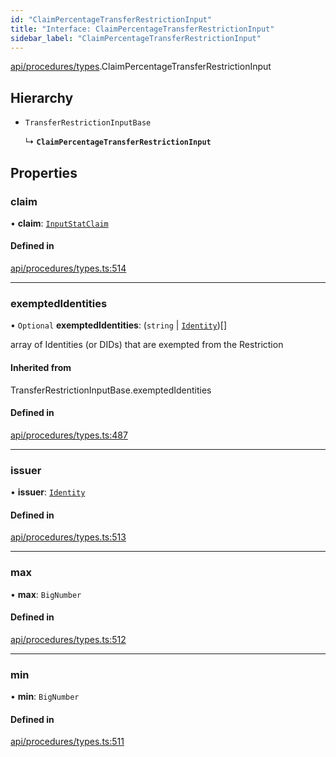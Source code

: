 ```yaml
---
id: "ClaimPercentageTransferRestrictionInput"
title: "Interface: ClaimPercentageTransferRestrictionInput"
sidebar_label: "ClaimPercentageTransferRestrictionInput"
---
```


[api/procedures/types](../../../../../modules/API/Procedures/Types/Types.md).ClaimPercentageTransferRestrictionInput

## Hierarchy

- `TransferRestrictionInputBase`

  ↳ **`ClaimPercentageTransferRestrictionInput`**

## Properties

### claim

• **claim**: [`InputStatClaim`](../../../../../modules/API/Entities/Types/Types.md#inputstatclaim)

#### Defined in

[api/procedures/types.ts:514](https://github.com/PolymeshAssociation/polymesh-sdk/blob/654b99c8d/src/api/procedures/types.ts#L514)

___

### exemptedIdentities

• `Optional` **exemptedIdentities**: (`string` \| [`Identity`](../../../../../classes/API/Entities/Identity/Identity.md))[]

array of Identities (or DIDs) that are exempted from the Restriction

#### Inherited from

TransferRestrictionInputBase.exemptedIdentities

#### Defined in

[api/procedures/types.ts:487](https://github.com/PolymeshAssociation/polymesh-sdk/blob/654b99c8d/src/api/procedures/types.ts#L487)

___

### issuer

• **issuer**: [`Identity`](../../../../../classes/API/Entities/Identity/Identity.md)

#### Defined in

[api/procedures/types.ts:513](https://github.com/PolymeshAssociation/polymesh-sdk/blob/654b99c8d/src/api/procedures/types.ts#L513)

___

### max

• **max**: `BigNumber`

#### Defined in

[api/procedures/types.ts:512](https://github.com/PolymeshAssociation/polymesh-sdk/blob/654b99c8d/src/api/procedures/types.ts#L512)

___

### min

• **min**: `BigNumber`

#### Defined in

[api/procedures/types.ts:511](https://github.com/PolymeshAssociation/polymesh-sdk/blob/654b99c8d/src/api/procedures/types.ts#L511)

